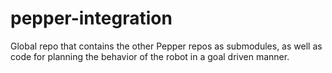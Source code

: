 # pepper-integration
Global repo that contains the other Pepper repos as submodules, as well as code for planning the behavior of the robot in a goal driven manner.
